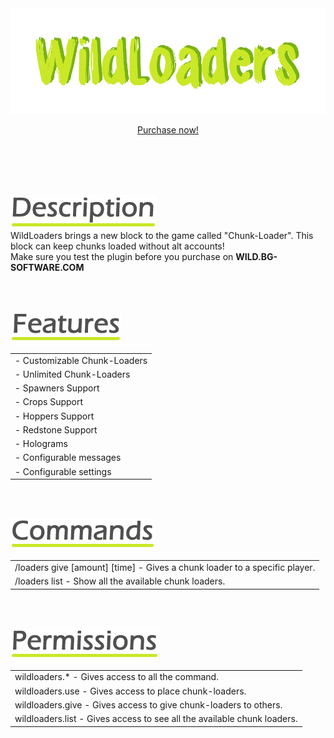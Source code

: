 <center>
<img src="./images/wildloaders-logo.png" />

<a href="https://www.spigotmc.org/resources/83564/" target="_blank" class="purchase" id="wl-purchase">Purchase now!</a>
</center>

<br><br><br><br>

<img src="./images/wl-description.png" /><br>
WildLoaders brings a new block to the game called "Chunk-Loader". This block can keep chunks loaded without alt accounts!<br>
Make sure you test the plugin before you purchase on **WILD.BG-SOFTWARE.COM**

<br><br>

<img src="./images/wl-features.png" /><br>
<div class="clean-table offset-table">

|                              |
|------------------------------|
| - Customizable Chunk-Loaders |
| - Unlimited Chunk-Loaders    |
| - Spawners Support           |
| - Crops Support              |
| - Hoppers Support            |
| - Redstone Support           |
| - Holograms                  |
| - Configurable messages      |
| - Configurable settings      |
</div>

<br><br>

<img src="./images/wl-commands.png" /><br>
<div class="clean-table offset-table">

|                                                                            |
|----------------------------------------------------------------------------|
| /loaders give [amount] [time] - Gives a chunk loader to a specific player. |
| /loaders list - Show all the available chunk loaders.                      |
</div>

<br><br>

<img src="./images/wl-permissions.png" /><br>
<div class="clean-table offset-table">

|                                                                         |
|-------------------------------------------------------------------------|
| wildloaders.* - Gives access to all the command.                        |
| wildloaders.use - Gives access to place chunk-loaders.                  |
| wildloaders.give - Gives access to give chunk-loaders to others.        |
| wildloaders.list - Gives access to see all the available chunk loaders. |
</div>